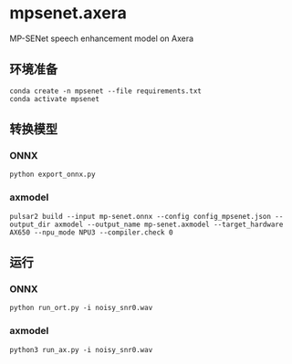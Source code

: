 # mpsenet.axera
MP-SENet speech enhancement model on Axera

## 环境准备
```
conda create -n mpsenet --file requirements.txt
conda activate mpsenet
```

## 转换模型

### ONNX
```
python export_onnx.py
```

### axmodel
```
pulsar2 build --input mp-senet.onnx --config config_mpsenet.json --output_dir axmodel --output_name mp-senet.axmodel --target_hardware AX650 --npu_mode NPU3 --compiler.check 0
```

## 运行

### ONNX
```
python run_ort.py -i noisy_snr0.wav
```

### axmodel
```
python3 run_ax.py -i noisy_snr0.wav
```